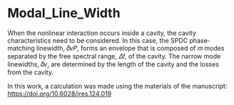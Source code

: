 # Modal_Line_Width
When the nonlinear interaction occurs inside a cavity, the cavity characteristics need to be considered. 
In this case, the SPDC phase-matching linewidth, 𝛿𝜈𝑃, forms an envelope that is composed of 𝑚 modes separated by the free spectral range, 
𝛥𝑓, of the cavity. The narrow mode linewidths, 𝛿𝜈, are determined by the length of the cavity and the losses from the cavity.

In this work, a calculation was made using the materials of the manuscript:
https://doi.org/10.6028/jres.124.019
